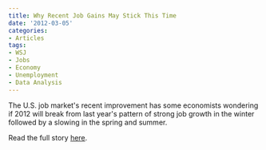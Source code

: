 ```yaml
---
title: Why Recent Job Gains May Stick This Time
date: '2012-03-05'
categories:
- Articles
tags:
- WSJ
- Jobs
- Economy
- Unemployment
- Data Analysis
---
```


The U.S. job market's recent improvement has some economists wondering if 2012
will break from last year's pattern of strong job growth in the winter followed
by a slowing in the spring and summer.

Read the full story
[here](http://wsj.com/article/SB10001424052970203986604577257792742816490.html).
